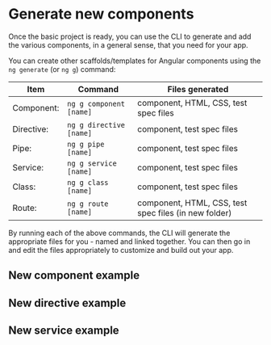 # Generate new components

Once the basic project is ready, you can use the CLI to generate and add the various components, in a general sense, that you need for your app.

You can create other scaffolds/templates for Angular components using the `ng generate` (or `ng g`) command:

Item       | Command                 | Files generated
---        | ---                     | --- 
Component: | `ng g component [name]` | component, HTML, CSS, test spec files
Directive: | `ng g directive [name]` | component, test spec files
Pipe:      | `ng g pipe [name]`      | component, test spec files
Service:   | `ng g service [name]`   | component, test spec files
Class:     | `ng g class [name]`     | component, test spec files 
Route:     | `ng g route [name]`     | component, HTML, CSS, test spec files (in new folder) 

By running each of the above commands, the CLI will generate the appropriate files for you - named and linked together. You can then go in and edit the files appropriately to customize and build out your app. 

## New component example


## New directive example


## New service example
